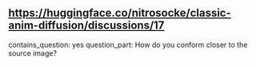 ## https://huggingface.co/nitrosocke/classic-anim-diffusion/discussions/17

contains_question: yes
question_part: How do you conform closer to the source image?